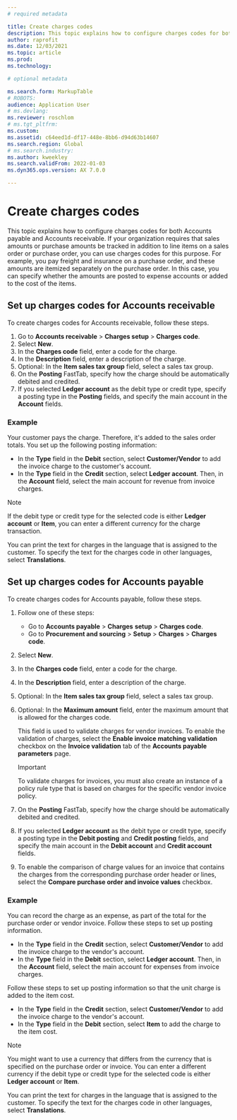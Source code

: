 ```yaml
---
# required metadata

title: Create charges codes
description: This topic explains how to configure charges codes for both Accounts payable and Accounts receivable. 
author: raprofit
ms.date: 12/03/2021
ms.topic: article
ms.prod: 
ms.technology: 

# optional metadata

ms.search.form: MarkupTable
# ROBOTS: 
audience: Application User
# ms.devlang: 
ms.reviewer: roschlom
# ms.tgt_pltfrm: 
ms.custom: 
ms.assetid: c64eed1d-df17-448e-8bb6-d94d63b14607
ms.search.region: Global
# ms.search.industry: 
ms.author: kweekley
ms.search.validFrom: 2022-01-03
ms.dyn365.ops.version: AX 7.0.0

---
```


# Create charges codes

This topic explains how to configure charges codes for both Accounts payable and Accounts receivable. If your organization requires that sales amounts or purchase amounts be tracked in addition to line items on a sales order or purchase order, you can use charges codes for this purpose. For example, you pay freight and insurance on a purchase order, and these amounts are itemized separately on the purchase order. In this case, you can specify whether the amounts are posted to expense accounts or added to the cost of the items.

## Set up charges codes for Accounts receivable

To create charges codes for Accounts receivable, follow these steps.

1. Go to **Accounts receivable** &gt; **Charges setup** &gt; **Charges code**.
2. Select **New**.
3. In the **Charges code** field, enter a code for the charge.
3. In the **Description** field, enter a description of the charge.
4. Optional: In the **Item sales tax group** field, select a sales tax group.
5. On the **Posting** FastTab, specify how the charge should be automatically debited and credited.
6. If you selected **Ledger account** as the debit type or credit type, specify a posting type in the **Posting** fields, and specify the main account in the **Account** fields.

### Example

Your customer pays the charge. Therefore, it's added to the sales order totals. You set up the following posting information:

- In the **Type** field in the **Debit** section, select **Customer/Vendor** to add the invoice charge to the customer's account.
- In the **Type** field in the **Credit** section, select **Ledger account**. Then, in the **Account** field, select the main account for revenue from invoice charges.

> [!NOTE]
> If the debit type or credit type for the selected code is either **Ledger account** or **Item**, you can enter a different currency for the charge transaction.

You can print the text for charges in the language that is assigned to the customer. To specify the text for the charges code in other languages, select **Translations**.

## Set up charges codes for Accounts payable

To create charges codes for Accounts payable, follow these steps.

1. Follow one of these steps:

    - Go to **Accounts payable** &gt; **Charges** **setup** &gt; **Charges code**.
    - Go to **Procurement and sourcing** &gt; **Setup** &gt; **Charges** &gt; **Charges code**.

2. Select **New**.
3. In the **Charges code** field, enter a code for the charge.
3. In the **Description** field, enter a description of the charge.
4. Optional: In the **Item sales tax group** field, select a sales tax group.
5. Optional: In the **Maximum amount** field, enter the maximum amount that is allowed for the charges code.

    This field is used to validate charges for vendor invoices. To enable the validation of charges, select the **Enable invoice matching validation** checkbox on the **Invoice validation** tab of the **Accounts payable parameters** page.

    > [!IMPORTANT]
    > To validate charges for invoices, you must also create an instance of a policy rule type that is based on charges for the specific vendor invoice policy.

6. On the **Posting** FastTab, specify how the charge should be automatically debited and credited.
7. If you selected **Ledger account** as the debit type or credit type, specify a posting type in the **Debit posting** and **Credit posting** fields, and specify the main account in the **Debit account** and **Credit account** fields.
8. To enable the comparison of charge values for an invoice that contains the charges from the corresponding purchase order header or lines, select the **Compare purchase order and invoice values** checkbox.

### Example

You can record the charge as an expense, as part of the total for the purchase order or vendor invoice. Follow these steps to set up posting information. 

- In the **Type** field in the **Credit** section, select **Customer/Vendor** to add the invoice charge to the vendor's account.
- In the **Type** field in the **Debit** section, select **Ledger account**. Then, in the **Account** field, select the main account for expenses from invoice charges.

Follow these steps to set up posting information so that the unit charge is added to the item cost.

- In the **Type** field in the **Credit** section, select **Customer/Vendor** to add the invoice charge to the vendor's account.
- In the **Type** field in the **Debit** section, select **Item** to add the charge to the item cost.

> [!NOTE]
> You might want to use a currency that differs from the currency that is specified on the purchase order or invoice. You can enter a different currency if the debit type or credit type for the selected code is either **Ledger account** or **Item**.

You can print the text for charges in the language that is assigned to the customer. To specify the text for the charges code in other languages, select **Translations**.

